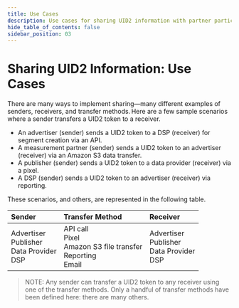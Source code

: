 ```yaml
---
title: Use Cases
description: Use cases for sharing UID2 information with partner participants.
hide_table_of_contents: false
sidebar_position: 03
---
```


# Sharing UID2 Information: Use Cases

There are many ways to implement sharing&#8212;many different examples of senders, receivers, and transfer methods. Here are a few sample scenarios where a sender transfers a UID2 token to a receiver.   
  
- An advertiser (sender) sends a UID2 token to a DSP (receiver) for segment creation via an API.
- A measurement partner (sender) sends a UID2 token to an advertiser (receiver) via an Amazon S3 data transfer.
- A publisher (sender) sends a UID2 token to a data provider (receiver) via a pixel.
- A DSP (sender) sends a UID2 token to an advertiser (receiver) via reporting.

These scenarios, and others, are represented in the following table.

| Sender  | Transfer Method | Receiver  |
| :--- | :--- | :--- |
| Advertiser<br/>Publisher<br/>Data Provider<br/>DSP | API call<br/>Pixel<br/>Amazon S3 file transfer<br/>Reporting<br/>Email | Advertiser<br/>Publisher<br/>Data Provider<br/>DSP |

> NOTE: Any sender can transfer a UID2 token to any receiver using one of the transfer methods. Only a handful of transfer methods have been defined here: there are many others.

<!-- {Jaime/GWH/KT TO DO -- diagram per KT} -->
